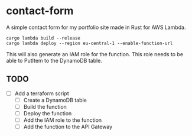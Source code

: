 # contact-form

A simple contact form for my portfolio site made in Rust for AWS Lambda.

```
cargo lambda build --release
cargo lambda deploy --region eu-central-1 --enable-function-url 
```

This will also generate an IAM role for the function. This role needs to be able to PutItem to the DynamoDB table.

## TODO
- [ ] Add a terraform script
  - [ ] Create a DynamoDB table
  - [ ] Build the function
  - [ ] Deploy the function
  - [ ] Add the IAM role to the function
  - [ ] Add the function to the API Gateway